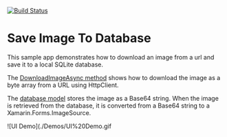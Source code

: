 [![Build Status](https://www.bitrise.io/app/8e6b6ccd01b546e4.svg?token=Ggk4zsslVPS4-UBcR74NWA&branch=master)](https://www.bitrise.io/app/8e6b6ccd01b546e4)

# Save Image To Database 
This sample app demonstrates how to download an image from a url and save it to a local SQLite database.

The [DownloadImageAsync method](https://github.com/brminnick/SaveImageToDatabaseSampleApp/blob/master/SaveImageToDatabaseSampleApp/ViewModel/MainViewModel.cs#L147) shows how to download the image as a byte array from a URL using HttpClient.

The [database model](https://github.com/brminnick/SaveImageToDatabaseSampleApp/blob/master/SaveImageToDatabaseSampleApp/Model/DownloadedImageModel.cs) stores the image as a Base64 string. When the image is retrieved from the database, it is converted from a Base64 string to a Xamarin.Forms.ImageSource.

![UI Demo](./Demos/UI%20Demo.gif

